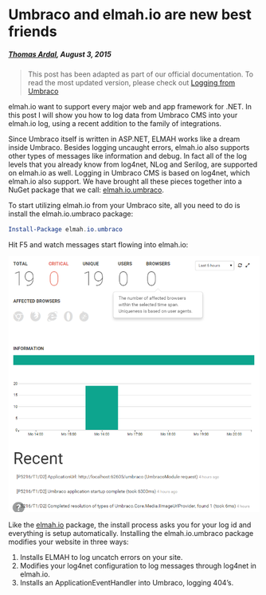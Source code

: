 # Umbraco and elmah.io are new best friends

##### [Thomas Ardal](http://elmah.io/about/), August 3, 2015

> This post has been adapted as part of our official documentation. To read the most updated version, please check out [Logging from Umbraco](https://docs.elmah.io/logging-to-elmah-io-from-umbraco/)

elmah.io want to support every major web and app framework for .NET. In this post I will show you how to log data from Umbraco CMS into your elmah.io log, using a recent addition to the family of integrations.

Since Umbraco itself is written in ASP.NET, ELMAH works like a dream inside Umbraco. Besides logging uncaught errors, elmah.io also supports other types of messages like information and debug. In fact all of the log levels that you already know from log4net, NLog and Serilog, are supported on elmah.io as well. Logging in Umbraco CMS is based on log4net, which elmah.io also support. We have brought all these pieces together into a NuGet package that we call: [elmah.io.umbraco](https://www.nuget.org/packages/elmah.io.umbraco/).

To start utilizing elmah.io from your Umbraco site, all you need to do is install the elmah.io.umbraco package:

```powershell
Install-Package elmah.io.umbraco
```

Hit F5 and watch messages start flowing into elmah.io:

![Umbraco messages in elmah.io](images/umbracologging.png)

Like the [elmah.io](https://www.nuget.org/packages/elmah.io/) package, the install process asks you for your log id and everything is setup automatically. Installing the elmah.io.umbraco package modifies your website in three ways:

1. Installs ELMAH to log uncatch errors on your site.
2. Modifies your log4net configuration to log messages through log4net in elmah.io.
3. Installs an ApplicationEventHandler into Umbraco, logging 404’s.


